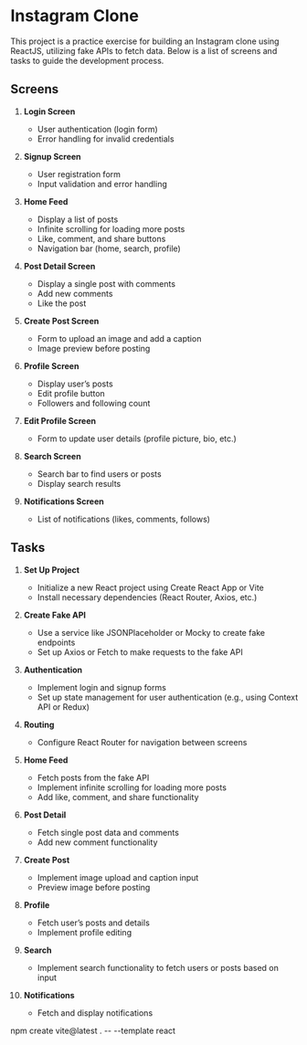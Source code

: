 # Instagram Clone

This project is a practice exercise for building an Instagram clone using ReactJS, utilizing fake APIs to fetch data. Below is a list of screens and tasks to guide the development process.

## Screens

1. **Login Screen**
   - User authentication (login form)
   - Error handling for invalid credentials

2. **Signup Screen**
   - User registration form
   - Input validation and error handling

3. **Home Feed**
   - Display a list of posts
   - Infinite scrolling for loading more posts
   - Like, comment, and share buttons
   - Navigation bar (home, search, profile)

4. **Post Detail Screen**
   - Display a single post with comments
   - Add new comments
   - Like the post

5. **Create Post Screen**
   - Form to upload an image and add a caption
   - Image preview before posting

6. **Profile Screen**
   - Display user’s posts
   - Edit profile button
   - Followers and following count

7. **Edit Profile Screen**
   - Form to update user details (profile picture, bio, etc.)

8. **Search Screen**
   - Search bar to find users or posts
   - Display search results

9. **Notifications Screen**
   - List of notifications (likes, comments, follows)

## Tasks

1. **Set Up Project**
   - Initialize a new React project using Create React App or Vite
   - Install necessary dependencies (React Router, Axios, etc.)

2. **Create Fake API**
   - Use a service like JSONPlaceholder or Mocky to create fake endpoints
   - Set up Axios or Fetch to make requests to the fake API

3. **Authentication**
   - Implement login and signup forms
   - Set up state management for user authentication (e.g., using Context API or Redux)

4. **Routing**
   - Configure React Router for navigation between screens

5. **Home Feed**
   - Fetch posts from the fake API
   - Implement infinite scrolling for loading more posts
   - Add like, comment, and share functionality

6. **Post Detail**
   - Fetch single post data and comments
   - Add new comment functionality

7. **Create Post**
   - Implement image upload and caption input
   - Preview image before posting

8. **Profile**
   - Fetch user’s posts and details
   - Implement profile editing

9. **Search**
   - Implement search functionality to fetch users or posts based on input

10. **Notifications**
    - Fetch and display notifications

npm create vite@latest . -- --template react


  <!-- pascal case: First letter of every word in capitals
  example: WaterInTheOcean
  Standard usage: Class names, interfaces, file names
 
  camel case: first wrd small, other word first character is capital
  example: waterInTheOcean
  Std usage: variable names/ object names, properties, function name
 
  snake case: every char is small. space denoted by _
  example: water_in_the_ocean
 
  sentense case:
  example: Water in the ocean
 
  kebab case: every char is small. space denoted by -
  example: water-in-the-ocean, /all-users
  std usage: file names, rest api path -->

